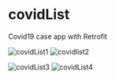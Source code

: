 # covidList
 Covid19 case app with Retrofit

![covidList1](https://user-images.githubusercontent.com/77243766/135096315-b1911f6a-ffb5-4a7c-bfc7-71e6cfc54b49.png)  ![covidlist2](https://user-images.githubusercontent.com/77243766/135289456-c949b49d-b70f-47a6-bcc6-6ce4148f9662.png)

![covidList3](https://user-images.githubusercontent.com/77243766/135289471-c60a44a4-47b3-46b8-ba5d-174ca599f195.png)  ![covidList4](https://user-images.githubusercontent.com/77243766/135289489-c9d4f171-71ee-495a-a76d-83f30f3d0b6d.png)
